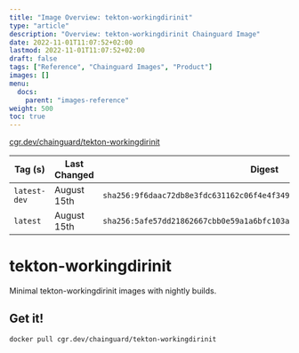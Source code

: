 ```yaml
---
title: "Image Overview: tekton-workingdirinit"
type: "article"
description: "Overview: tekton-workingdirinit Chainguard Image"
date: 2022-11-01T11:07:52+02:00
lastmod: 2022-11-01T11:07:52+02:00
draft: false
tags: ["Reference", "Chainguard Images", "Product"]
images: []
menu:
  docs:
    parent: "images-reference"
weight: 500
toc: true
---
```


[cgr.dev/chainguard/tekton-workingdirinit](https://github.com/chainguard-images/images/tree/main/images/tekton-workingdirinit)

| Tag (s)       | Last Changed | Digest                                                                    |
|---------------|--------------|---------------------------------------------------------------------------|
|  `latest-dev` | August 15th  | `sha256:9f6daac72db8e3fdc631162c06f4e4f3493ddee5e02652018425ff6598de10ec` |
|  `latest`     | August 15th  | `sha256:5afe57dd21862667cbb0e59a1a6bfc103a92614635af859af5192ddc3a3869b1` |

# tekton-workingdirinit

Minimal tekton-workingdirinit images with nightly builds.

## Get it!

```shell
docker pull cgr.dev/chainguard/tekton-workingdirinit
```
